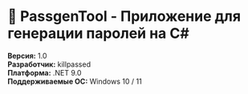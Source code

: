 # 🔐 PassgenTool - Приложение для генерации паролей на C#

**Версия:** 1.0  
**Разработчик:** killpassed  
**Платформа:** .NET 9.0  
**Поддерживаемые ОС:** Windows 10 / 11  

